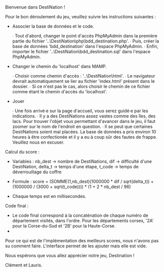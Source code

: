 Bienvenue dans DestiNation !


Pour le bon déroulement du jeu, veuillez suivre les instructions suivantes :


 - Associer la base de données et le code.

	∙ Tout d'abord, changer le point d'accès PhpMyAdmin dans la première partie du fichier '..\DestiNation\php\bdd_destination.php'.
	∙ Puis, créer la base de données 'bdd_destination' dans l'espace PhpMyAdmin.
	∙ Enfin, importer le fichier '..\DestiNation\bdd_destination.sql' dans l'espace PhpMyAdmin.


 - Changer le chemin du 'localhost' dans MAMP.

	∙ Choisir comme chemin d'accès : '..\DestiNation\html\'.
	∙ Le navigateur devrait automatiquement se lier au fichier 'index.html' présent dans le dossier.
	∙ Si ce n'est pas le cas, alors choisir le chemin de ce fichier comme étant le chemin d'accès du 'localhost'.


 - Jouer

	∙ Une fois arrivé∙e sur la page d'accueil, vous serez guidé∙e par les indications.
	∙ Il y a des DestiNations assez vastes comme des îles, des lacs. Pour trouver l'objet vous permettant d'avancer dans le jeu, il faut zoomer sur le nom de l'endroit en question.
	∙ Il se peut que certaines DestiNations soient mal placées. La base de données a pris environ 10 heures à être confectionée et il y a eu à coup sûr des fautes de frappe. Veuillez nous en excuser.
   

Calcul du score :


 - Variables : nb_dest -> nombre de DestiNations, dif -> difficulté d'une DestiNation, delta_t -> temps d'une étape, t_code -> temps de déverrouillage du coffre

 - Formule : score = (SOMME(1,nb_dest)(1000000 * dif / sqrt(delta_t)) + (1000000 / (3000 + sqrt(t_code)))) * (1 + 2 * nb_dest / 96)

 - Chaque temps est en millisecondes.


Code final : 

 - Le code final correspond à la concaténation de chaque numéro de département visités, dans l'ordre. Pour les départements corses, '2A' pour la Corse-du-Sud et '2B' pour la Haute-Corse.
 -  

Pour ce qui est de l'implémentation des meilleurs scores, nous n'avons pas su comment faire. L'interface permet de les ajouter mais elle est vide.


Nous espérons que vous allez apprécier notre jeu, Destination !


Clément et Lauris. 
